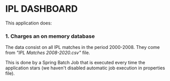 # IPL DASHBOARD

This application does:

### 1. Charges an on memory database 
The data consist on all IPL matches in the period 2000-2008. They come from  _"IPL Matches 2008-2020.csv"_ file.
   
This is done by a Spring Batch Job that is executed every time the application stars (we haven't disabled automatic job execution in properties file). 
   